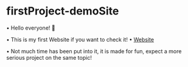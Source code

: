 # firstProject-demoSite
• Hello everyone! 👋

• This is my first Website if you want to check it! • [Website](https://dinkicha.github.io/)

• Not much time has been put into it, it is made for fun, expect a more serious project on the same topic!
